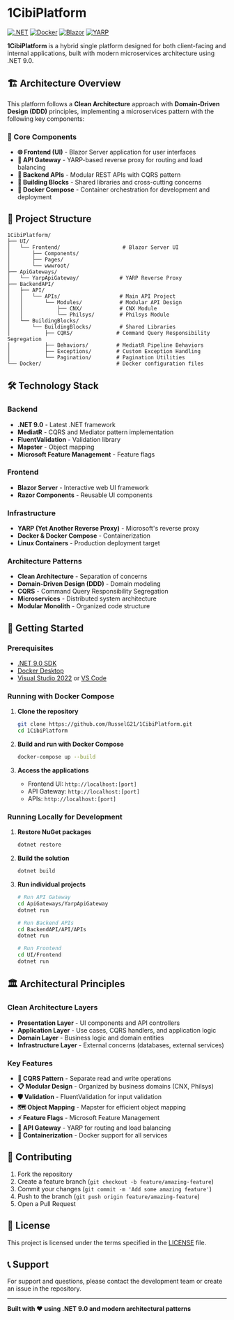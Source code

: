 # 1CibiPlatform

[![.NET](https://img.shields.io/badge/.NET-9.0-purple)](https://dotnet.microsoft.com/)
[![Docker](https://img.shields.io/badge/Docker-Containerized-blue)](https://www.docker.com/)
[![Blazor](https://img.shields.io/badge/Blazor-Frontend-green)](https://blazor.net/)
[![YARP](https://img.shields.io/badge/YARP-API_Gateway-orange)](https://microsoft.github.io/reverse-proxy/)

**1CibiPlatform** is a hybrid single platform designed for both client-facing and internal applications, built with modern microservices architecture using .NET 9.0.

## 🏗️ Architecture Overview

This platform follows a **Clean Architecture** approach with **Domain-Driven Design (DDD)** principles, implementing a microservices pattern with the following key components:

### 🎯 Core Components

- **🌐 Frontend (UI)** - Blazor Server application for user interfaces
- **🚪 API Gateway** - YARP-based reverse proxy for routing and load balancing
- **🔧 Backend APIs** - Modular REST APIs with CQRS pattern
- **🧱 Building Blocks** - Shared libraries and cross-cutting concerns
- **🐳 Docker Compose** - Container orchestration for development and deployment

## 📁 Project Structure

```
1CibiPlatform/
├── UI/
│   └── Frontend/                    # Blazor Server UI
│       ├── Components/
│       ├── Pages/
│       └── wwwroot/
├── ApiGateways/
│   └── YarpApiGateway/             # YARP Reverse Proxy
├── BackendAPI/
│   ├── API/
│   │   └── APIs/                   # Main API Project
│   │       └── Modules/            # Modular API Design
│   │           ├── CNX/            # CNX Module
│   │           └── Philsys/        # Philsys Module
│   └── BuildingBlocks/
│       └── BuildingBlocks/         # Shared Libraries
│           ├── CQRS/              # Command Query Responsibility Segregation
│           ├── Behaviors/         # MediatR Pipeline Behaviors
│           ├── Exceptions/        # Custom Exception Handling
│           └── Pagination/        # Pagination Utilities
└── Docker/                        # Docker configuration files
```

## 🛠️ Technology Stack

### Backend

- **.NET 9.0** - Latest .NET framework
- **MediatR** - CQRS and Mediator pattern implementation
- **FluentValidation** - Validation library
- **Mapster** - Object mapping
- **Microsoft Feature Management** - Feature flags

### Frontend

- **Blazor Server** - Interactive web UI framework
- **Razor Components** - Reusable UI components

### Infrastructure

- **YARP (Yet Another Reverse Proxy)** - Microsoft's reverse proxy
- **Docker & Docker Compose** - Containerization
- **Linux Containers** - Production deployment target

### Architecture Patterns

- **Clean Architecture** - Separation of concerns
- **Domain-Driven Design (DDD)** - Domain modeling
- **CQRS** - Command Query Responsibility Segregation
- **Microservices** - Distributed system architecture
- **Modular Monolith** - Organized code structure

## 🚀 Getting Started

### Prerequisites

- [.NET 9.0 SDK](https://dotnet.microsoft.com/download/dotnet/9.0)
- [Docker Desktop](https://www.docker.com/products/docker-desktop)
- [Visual Studio 2022](https://visualstudio.microsoft.com/) or [VS Code](https://code.visualstudio.com/)

### Running with Docker Compose

1. **Clone the repository**

   ```bash
   git clone https://github.com/RusselG21/1CibiPlatform.git
   cd 1CibiPlatform
   ```

2. **Build and run with Docker Compose**

   ```bash
   docker-compose up --build
   ```

3. **Access the applications**
   - Frontend UI: `http://localhost:[port]`
   - API Gateway: `http://localhost:[port]`
   - APIs: `http://localhost:[port]`

### Running Locally for Development

1. **Restore NuGet packages**

   ```bash
   dotnet restore
   ```

2. **Build the solution**

   ```bash
   dotnet build
   ```

3. **Run individual projects**

   ```bash
   # Run API Gateway
   cd ApiGateways/YarpApiGateway
   dotnet run

   # Run Backend APIs
   cd BackendAPI/API/APIs
   dotnet run

   # Run Frontend
   cd UI/Frontend
   dotnet run
   ```

## 🏛️ Architectural Principles

### Clean Architecture Layers

- **Presentation Layer** - UI components and API controllers
- **Application Layer** - Use cases, CQRS handlers, and application logic
- **Domain Layer** - Business logic and domain entities
- **Infrastructure Layer** - External concerns (databases, external services)

### Key Features

- **🔄 CQRS Pattern** - Separate read and write operations
- **📋 Modular Design** - Organized by business domains (CNX, Philsys)
- **🛡️ Validation** - FluentValidation for input validation
- **🗺️ Object Mapping** - Mapster for efficient object mapping
- **⚡ Feature Flags** - Microsoft Feature Management
- **🔀 API Gateway** - YARP for routing and load balancing
- **🐳 Containerization** - Docker support for all services

## 🤝 Contributing

1. Fork the repository
2. Create a feature branch (`git checkout -b feature/amazing-feature`)
3. Commit your changes (`git commit -m 'Add some amazing feature'`)
4. Push to the branch (`git push origin feature/amazing-feature`)
5. Open a Pull Request

## 📄 License

This project is licensed under the terms specified in the [LICENSE](LICENSE) file.

## 📞 Support

For support and questions, please contact the development team or create an issue in the repository.

---

**Built with ❤️ using .NET 9.0 and modern architectural patterns**
